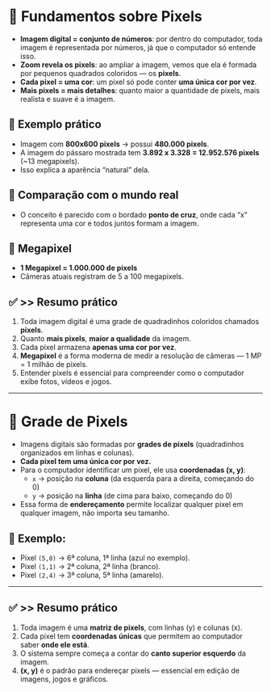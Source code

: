 # 📸 Fundamentos sobre Pixels

- **Imagem digital = conjunto de números**: por dentro do computador, toda imagem é representada por números, já que o computador só entende isso.
- **Zoom revela os pixels**: ao ampliar a imagem, vemos que ela é formada por pequenos quadrados coloridos — os **pixels**.
- **Cada pixel = uma cor**: um pixel só pode conter **uma única cor por vez**.
- **Mais pixels = mais detalhes**: quanto maior a quantidade de pixels, mais realista e suave é a imagem.

## 🎯 Exemplo prático
- Imagem com **800x600 pixels** → possui **480.000 pixels**.
- A imagem do pássaro mostrada tem **3.892 x 3.328 = 12.952.576 pixels** (~13 megapixels).
- Isso explica a aparência “natural” dela.

## 🧵 Comparação com o mundo real
- O conceito é parecido com o bordado **ponto de cruz**, onde cada “x” representa uma cor e todos juntos formam a imagem.

## 📱 Megapixel
- **1 Megapixel = 1.000.000 de pixels**
- Câmeras atuais registram de 5 a 100 megapixels.

## ✅ >> Resumo prático

1. Toda imagem digital é uma grade de quadradinhos coloridos chamados **pixels**.
2. Quanto **mais pixels**, **maior a qualidade** da imagem.
3. Cada pixel armazena **apenas uma cor por vez**.
4. **Megapixel** é a forma moderna de medir a resolução de câmeras — 1 MP = 1 milhão de pixels.
5. Entender pixels é essencial para compreender como o computador exibe fotos, vídeos e jogos.

---

# 🔲 Grade de Pixels

- Imagens digitais são formadas por **grades de pixels** (quadradinhos organizados em linhas e colunas).
- **Cada pixel tem uma única cor por vez.**
- Para o computador identificar um pixel, ele usa **coordenadas (x, y)**:
  - `x` → posição na **coluna** (da esquerda para a direita, começando do 0)
  - `y` → posição na **linha** (de cima para baixo, começando do 0)
- Essa forma de **endereçamento** permite localizar qualquer pixel em qualquer imagem, não importa seu tamanho.

## 🎯 Exemplo:
- Pixel `(5,0)` → 6ª coluna, 1ª linha (azul no exemplo).
- Pixel `(1,1)` → 2ª coluna, 2ª linha (branco).
- Pixel `(2,4)` → 3ª coluna, 5ª linha (amarelo).

---

## ✅ >> Resumo prático

1. Toda imagem é uma **matriz de pixels**, com linhas (y) e colunas (x).
2. Cada pixel tem **coordenadas únicas** que permitem ao computador saber **onde ele está**.
3. O sistema sempre começa a contar do **canto superior esquerdo** da imagem.
4. **(x, y)** é o padrão para endereçar pixels — essencial em edição de imagens, jogos e gráficos.
